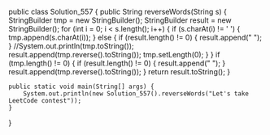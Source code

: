 public class Solution_557 {
    public String reverseWords(String s) {
        StringBuilder tmp = new StringBuilder();
        StringBuilder result = new StringBuilder();
        for (int i = 0; i < s.length(); i++) {
            if (s.charAt(i) != ' ') {
                tmp.append(s.charAt(i));
            } else {
                if (result.length() != 0) {
                    result.append(" ");
                }
                //System.out.println(tmp.toString());
                result.append(tmp.reverse().toString());
                tmp.setLength(0);
            }
        }
        if (tmp.length() != 0) {
            if (result.length() != 0) {
                result.append(" ");
            }
            result.append(tmp.reverse().toString());
        }
        return result.toString();
    }

    public static void main(String[] args) {
        System.out.println(new Solution_557().reverseWords("Let's take LeetCode contest"));
    }
}
